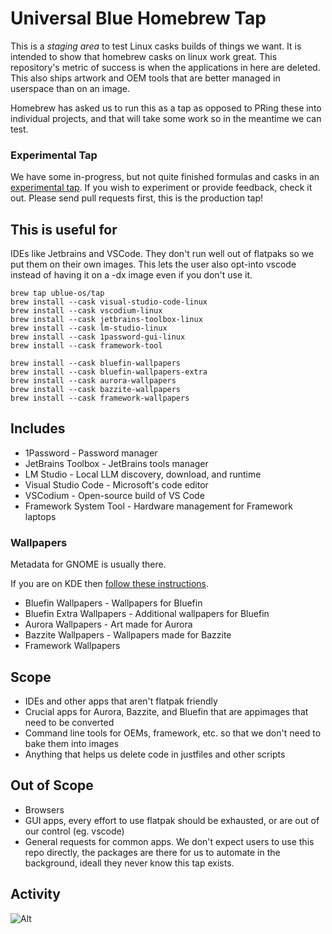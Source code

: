 # Universal Blue Homebrew Tap

This is a _staging area_ to test Linux casks builds of things we want. It is intended to show that homebrew casks on linux work great. This repository's metric of success is when the applications in here are deleted. This also ships artwork and OEM tools that are better managed in userspace than on an image.

Homebrew has asked us to run this as a tap as opposed to PRing these into individual projects, and that will take some work so in the meantime we can test.

### Experimental Tap

We have some in-progress, but not quite finished formulas and casks in an [experimental tap](https://github.com/ublue-os/experimental-tap). If you wish to experiment or provide feedback, check it out. Please send pull requests first, this is the production tap! 

## This is useful for

IDEs like Jetbrains and VSCode. They don't run well out of flatpaks so we put them on their own images. This lets the user also opt-into vscode instead of having it on a -dx image even if you don't use it.

```shell
brew tap ublue-os/tap
brew install --cask visual-studio-code-linux
brew install --cask vscodium-linux
brew install --cask jetbrains-toolbox-linux
brew install --cask lm-studio-linux
brew install --cask 1password-gui-linux
brew install --cask framework-tool

brew install --cask bluefin-wallpapers
brew install --cask bluefin-wallpapers-extra
brew install --cask aurora-wallpapers
brew install --cask bazzite-wallpapers
brew install --cask framework-wallpapers
```

## Includes

- 1Password - Password manager
- JetBrains Toolbox - JetBrains tools manager
- LM Studio - Local LLM discovery, download, and runtime
- Visual Studio Code - Microsoft's code editor
- VSCodium - Open-source build of VS Code
- Framework System Tool - Hardware management for Framework laptops

### Wallpapers

Metadata for GNOME is usually there.

If you are on KDE then [follow these instructions](https://github.com/renner0e/bluefin-wallpapers-plasma).

- Bluefin Wallpapers - Wallpapers for Bluefin
- Bluefin Extra Wallpapers - Additional wallpapers for Bluefin
- Aurora Wallpapers - Art made for Aurora
- Bazzite Wallpapers - Wallpapers made for Bazzite
- Framework Wallpapers

## Scope

- IDEs and other apps that aren't flatpak friendly
- Crucial apps for Aurora, Bazzite, and Bluefin that are appimages that need to be converted
- Command line tools for OEMs, framework, etc. so that we don't need to bake them into images
- Anything that helps us delete code in justfiles and other scripts

## Out of Scope

- Browsers
- GUI apps, every effort to use flatpak should be exhausted, or are out of our control (eg. vscode)
- General requests for common apps. We don't expect users to use this repo directly, the packages are there for us to automate in the background, ideall they never know this tap exists.

## Activity

![Alt](https://repobeats.axiom.co/api/embed/c4eb0b1a3a2baeb3cdb87b3a463a98e21e78eafc.svg "Repobeats analytics image")
